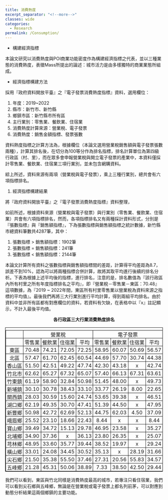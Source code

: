 ```yaml
---
title: 消費熱度
excerpt_separator: "<!--more-->"
classes: wide
categories:
  - Research
permalink: /Consumption/
---
```


<style>
table, th, td {
  border: 1px solid black;
  border-collapse: collapse;
  text-align: center;
  vertical-align: middle;
  padding: 0px;
}
td > p {
  display: contents;
  vertical-align: middle;
  text-align: center;
}
tbody, thead {
  width: 100%;
  display: table;
}
img {
    display: block;
    margin: 0 auto;
}
</style>
<ul><li><a id="_Ref118384266"></a><a id="_Toc119100695"></a>構建經濟指標</li></ul><p>本論文研究以消費熱度與POI商業功能密度作為構建經濟指標之代表，並以三種業態的消費熱度，表徵Mass所提出的論述：城市活力是由多樣獨特的商業業態所組成。</p><ul><li>經濟指標構建方法</li></ul><p>採用『政府資料開放平臺』之『電子發票消費熱度指標』資料，選用欄位：</p><ol><li>年度：2019~2022 </li><li>縣市：新竹市、新竹縣</li><li>鄉鎮市區：新竹縣市所有區</li><li>主行業別：零售業、餐飲業、住宿業</li><li>消費熱度計算來源：營業稅、電子發票</li><li>消費熱度：銷售金額指標、發票張數</li></ol><p>資料熱度指標之計算方法為，根據欄位（本論文選用營業稅銷售額與電子發票張數兩種），計算其排名後，在切分為100等分作為排名指標，排名計算單位為第四級行政區（村、里），而在眾多會申報營業稅與開立電子發票的產業中，本資料僅採計零售業、餐飲業、住宿業三項行業別，並未包含網購資料。</p><p>綜上所述，資料來源有兩項（營業稅與電子發票），乘上三種行業別，總共會有六項指標排名。<br /></p><ol><li><a id="_Toc119100662"></a>經濟指標構建結果</li></ol><p>將『政府資料開放平臺』之『電子發票消費熱度指標』資料整理，</p><p>如前所述，根據資料來源（營業稅與電子發票）與行業別（零售業、餐飲業、住宿業）共會有六項指標排名，然而，各項指標排名又有兩種採計資料形式，分別是『張數指標』與『銷售額指標』，下為張數指標與銷售額指標之統計數據，新竹縣市總資料筆數共4287筆，其中：</p><ol><li>張數指標 &gt; 銷售額指標：1902筆</li><li>張數指標 = 銷售額指標：241筆</li><li>張數指標 &lt; 銷售額指標：2144筆</li></ol><p>本論文計算所有資料之張數指標與銷售額指標間的差距，計算得平均差距為8.7，誤差不到10%，認為可以將兩種指標合併計算，故將其取平均進行後續的排名分析。下表為根據上述平均後的指標，進行排名，注意的是，排名數值為『該行政區內所有村里之所有年度指標排名之平均』，即『營業稅－零售業－東區：70.48』這項數據，為『2019 ~ 2022年間，東區所有村里零售業以營業稅為資料來源之指標的平均值』。最後我們再將三大行業別進行平均計算，得到兩組平均排名。由於資料中並非所有區都有對應欄位的資料，若資料有欠缺，在表格中以『x』註記顯示，不計入最後平均值。<b><center>各行政區三大行業消費熱度排名</center></b></p><table><tr><td></td><td colspan="4"><p>營業稅</p></td><td colspan="4"><p>電子發票</p></td></tr><tr><td></td><td><p>零售業</p></td><td><p>餐飲業</p></td><td><p>住宿業</p></td><td><p>平均</p></td><td><p>零售業</p></td><td><p>餐飲業</p></td><td><p>住宿業</p></td><td><p>平均</p></td></tr><tr><td><p>東區</p></td><td><p>70.48</p></td><td><p>74.21</p></td><td><p>72.05</p></td><td><p>72.25</p></td><td><p>58.95</p></td><td><p>60.07</p></td><td><p>50.69</p></td><td><p>56.57</p></td></tr><tr><td><p>北區</p></td><td><p>57.47</p></td><td><p>61.70</p></td><td><p>62.45</p></td><td><p>60.54</p></td><td><p>44.69</p></td><td><p>57.70</p></td><td><p>30.74</p></td><td><p>44.38</p></td></tr><tr><td><p>香山區</p></td><td><p>51.50</p></td><td><p>42.51</p></td><td><p>49.22</p></td><td><p>47.74</p></td><td><p>42.30</p></td><td><p>43.18</p></td><td><p>x</p></td><td><p>42.74</p></td></tr><tr><td><p>竹北市</p></td><td><p>62.62</p></td><td><p>65.27</p></td><td><p>67.32</p></td><td><p>65.07</p></td><td><p>57.40</p></td><td><p>66.13</p></td><td><p>67.31</p></td><td><p>63.61</p></td></tr><tr><td><p>竹東鎮</p></td><td><p>61.19</p></td><td><p>58.90</p></td><td><p>32.84</p></td><td><p>50.98</p></td><td><p>51.45</p></td><td><p>48.00</p></td><td><p>x</p></td><td><p>49.73</p></td></tr><tr><td><p>新埔鎮</p></td><td><p>30.10</p></td><td><p>30.78</p></td><td><p>38.43</p></td><td><p>33.10</p></td><td><p>33.77</p></td><td><p>26.19</p></td><td><p>8.00</p></td><td><p>22.65</p></td></tr><tr><td><p>關西鎮</p></td><td><p>28.03</p></td><td><p>30.59</p></td><td><p>15.60</p></td><td><p>24.74</p></td><td><p>53.65</p></td><td><p>39.38</p></td><td><p>x</p></td><td><p>46.51</p></td></tr><tr><td><p>湖口鄉</p></td><td><p>62.19</p></td><td><p>49.35</p></td><td><p>30.70</p></td><td><p>47.41</p></td><td><p>51.39</p></td><td><p>44.50</p></td><td><p>x</p></td><td><p>47.95</p></td></tr><tr><td><p>新豐鄉</p></td><td><p>50.98</p></td><td><p>42.72</p></td><td><p>62.69</p></td><td><p>52.13</p></td><td><p>44.75</p></td><td><p>62.03</p></td><td><p>4.50</p></td><td><p>37.09</p></td></tr><tr><td><p>峨眉鄉</p></td><td><p>25.52</p></td><td><p>23.10</p></td><td><p>18.66</p></td><td><p>22.43</p></td><td><p>8.44</p></td><td><p>x</p></td><td><p>x</p></td><td><p>8.44</p></td></tr><tr><td><p>寶山鄉</p></td><td><p>39.49</p></td><td><p>34.72</p></td><td><p>15.13</p></td><td><p>29.78</p></td><td><p>46.95</p></td><td><p>23.58</p></td><td><p>x</p></td><td><p>35.27</p></td></tr><tr><td><p>北埔鄉</p></td><td><p>34.90</p></td><td><p>37.36</p></td><td><p>x</p></td><td><p>36.13</p></td><td><p>23.80</p></td><td><p>26.35</p></td><td><p>x</p></td><td><p>25.07</p></td></tr><tr><td><p>芎林鄉</p></td><td><p>48.95</p></td><td><p>33.60</p></td><td><p>35.77</p></td><td><p>39.44</p></td><td><p>38.52</p></td><td><p>19.97</p></td><td><p>x</p></td><td><p>29.24</p></td></tr><tr><td><p>橫山鄉</p></td><td><p>33.01</p></td><td><p>24.08</p></td><td><p>34.45</p></td><td><p>30.52</p></td><td><p>35.13</p></td><td><p>x</p></td><td><p>28.19</p></td><td><p>31.66</p></td></tr><tr><td><p>尖石鄉</p></td><td><p>21.50</p></td><td><p>35.38</p></td><td><p>55.50</p></td><td><p>37.46</p></td><td><p>27.31</p></td><td><p>20.56</p></td><td><p>55.83</p></td><td><p>34.57</p></td></tr><tr><td><p>五峰鄉</p></td><td><p>21.28</p></td><td><p>45.31</p></td><td><p>50.06</p></td><td><p>38.89</p></td><td><p>7.33</p></td><td><p>38.50</p></td><td><p>42.50</p></td><td><p>29.44</p></td></tr></table><p>我們可以看到，東區與竹北同樣是消費熱度最高的城市，若專注只看住宿業，我們可以看到尖石鄉與五峰鄉，無論是在營業稅或電子發票上都名列前茅，可以對應到動態分析結果這兩個鄉鎮的主要功能。</p>